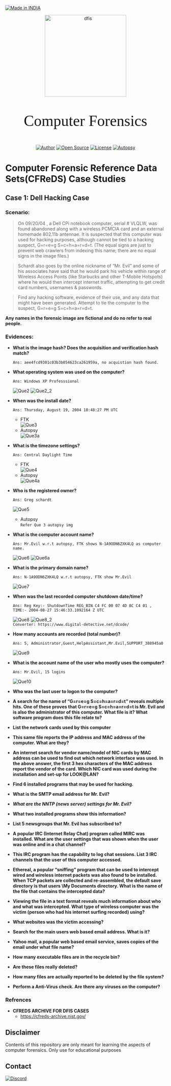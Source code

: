 <p align="left">
<a href="#"><img title="Made in INDIA" src="https://img.shields.io/badge/MADE%20IN-INDIA-green?colorA=%23ff9933&colorB=%23017e40&style=for-the-badge"></a>
</p>

<p align="center">
<a href="#"><img title="dfis" src="assets/logo.png" width='256'></a> 
<p align='center' style="font-size:48px; font-family: cursive; "> Computer Forensics </p>
</p>

<p align="center">
<a href="https://github.com/Pruthviraj-S"><img title="Author" src="https://img.shields.io/badge/Author-Pruthviraj--S-red.svg?style=for-the-badge&logo=github"></a>
<a href="#"><img title="Open Source" src="https://img.shields.io/badge/Open%20Source-%E2%9D%A4-green?style=for-the-badge"></a>
<a href="#"><img title="License" src="https://img.shields.io/github/license/Pruthviraj-S/Computer-Forensics?style=for-the-badge"></a>
<a href="#"><img title="Autopsy" src="https://img.shields.io/badge/Tool-Autopsy-orange.svg?style=for-the-badge&logo="></a>
</p>

# Computer Forensic Reference Data Sets(CFReDS) Case Studies

## Case 1: Dell Hacking Case
### Scenario:
> On 09/20/04 , a Dell CPi notebook computer, serial # VLQLW, was found     abandoned along with a wireless PCMCIA card and an external homemade 802.11b antennae. It is suspected that this computer was used for hacking purposes, although cannot be tied to a hacking suspect, G=r=e=g S=c=h=a=r=d=t. (The equal signs are just to prevent web crawlers from indexing this name; there are no equal signs in the image files.) 
    
> Schardt also goes by the online nickname of “Mr. Evil” and some of his associates have said that he would park his vehicle within range of Wireless Access Points (like Starbucks and other T-Mobile Hotspots) where he would then intercept internet traffic, attempting to get credit card numbers, usernames & passwords.

> Find any hacking software, evidence of their use, and any data that might have been generated. Attempt to tie the computer to the suspect, G=r=e=g S=c=h=a=r=d=t.

**Any names in the forensic image are fictional and do no refer to real people.**
### Evidences:
* **What is the image hash? Does the acquisition and verification hash match?**
    ```
    Ans: aee4fcd9301c03b3b054623ca261959a, no acquistion hash found.
    ```
* **What operating system was used on the computer?**
    ```
    Ans: Windows XP Professsional
    ```
    ![Que2](../assets/que2.png?raw=true)
    ![Que2_2](../assets/que2_2.png?raw=true)
* **When was the install date?**
    ```
    Ans: Thursday, August 19, 2004 10:48:27 PM UTC
    ```
    * FTK <br>
    ![Que3](../assets/que3.png?raw=true)
    * Autopsy <br>
    ![Que3a](../assets/que3_a.png?raw=true)
* **What is the timezone settings?**
    ```
    Ans: Central Daylight Time
    ```
    * FTK <br>
    ![Que4](../assets/que4.png?raw=true)
    * Autopsy <br>
    ![Que4a](../assets/que4_a.png?raw=true)
* **Who is the registered owner?**
    ```
    Ans: Greg schardt
    ```
    ![Que5](../assets/que5.png?raw=true)
    * Autopsy <br>
    `Refer Que 3 autopsy img`
* **What is the computer account name?**
    ```
    Ans: Mr.Evil w.r.t autopsy, FTK shows N-1A9ODN6ZXK4LQ as computer name.
    ```
    ![Que6](../assets/que6.png?raw=true)
    ![Que6a](../assets/que6_a.png?raw=true)
* **What is the primary domain name?**
    ```
    Ans: N-1A9ODN6ZXK4LQ w.r.t autopsy, FTK show Mr.Evil
    ```
    ![Que7](../assets/que7.png?raw=true)
* **When was the last recorded computer shutdown date/time?**
    ```
    Ans: Reg Key:- ShutdownTime	REG_BIN	C4 FC 00 07 4D 8C C4 01 , TIME:- 2004-08-27 15:46:33.1092164 Z UTC
    ```
    ![Que8](../assets/que8.png?raw=true)
    ![Que8_2](../assets/que8_2.png?raw=true) <br>
    `Converter: https://www.digital-detective.net/dcode/`
* **How many accounts are recorded (total number)?**
    ```
    Ans: 5, Administrator,Guest,HelpAssistant,Mr.Evil,SUPPORT_388945a0
    ```
    ![Que9](../assets/que9.png?raw=true)

* **What is the account name of the user who mostly uses the computer?**
    ```
    Ans: Mr.Evil, 15 logins
    ```
    ![Que10](../assets/que10.png?raw=true)
* **Who was the last user to logon to the computer?**

* **A search for the name of “G=r=e=g S=c=h=a=r=d=t” reveals multiple hits. One of these proves that G=r=e=g S=c=h=a=r=d=t is Mr. Evil and is also the administrator of this computer. What file is it? What software program does this file relate to?**

* **List the network cards used by this computer**

* **This same file reports the IP address and MAC address of the computer. What are they?**

* **An internet search for vendor name/model of NIC cards by MAC address can be used to find out which network interface was used. In the above answer, the first 3 hex characters of the MAC address report the vendor of the card. Which NIC card was used during the installation and set-up for LOOK@LAN?**

* **Find 6 installed programs that may be used for hacking.**

* **What is the SMTP email address for Mr. Evil?**

* ***What are the NNTP (news server) settings for Mr. Evil?***

* **What two installed programs show this information?**

* **List 5 newsgroups that Mr. Evil has subscribed to?**

* **A popular IRC (Internet Relay Chat) program called MIRC was installed.  What are the user settings that was shown when the user was online and in a chat channel?**

* **This IRC program has the capability to log chat sessions. List 3 IRC channels that the user of this computer accessed.**

* **Ethereal, a popular “sniffing” program that can be used to intercept wired and wireless internet packets was also found to be installed. When TCP packets are collected and re-assembled, the default save directory is that users \My Documents directory. What is the name of the file that contains the intercepted data?**
* **Viewing the file in a text format reveals much information about who and what was intercepted. What type of wireless computer was the victim (person who had his internet surfing recorded) using?**

* **What websites was the victim accessing?**

* **Search for the main users web based email address. What is it?**

* **Yahoo mail, a popular web based email service, saves copies of the email under what file name?**

* **How many executable files are in the recycle bin?**

* **Are these files really deleted?**

* **How many files are actually reported to be deleted by the file system?**

* **Perform a Anti-Virus check. Are there any viruses on the computer?**

### Refrences

* **CFREDS ARCHIVE FOR DFIS CASES**
    - https://cfreds-archive.nist.gov/

<!-- * **Guide (ONLY SEEE WHEN NEEDED)**
    - https://medium.com/@sshekhar01/cfreds-project-hacking-case-challenge-writeup-6a52883eac0b -->
## Disclaimer
Contents of this repository are only meant for learning the aspects of computer forensics. Only use for educational purposes
## Contact
<p align='left'><a href='https://discord.com/channels/@me/495023063486824467'><img alt="Discord" src="https://img.shields.io/badge/Discord%20-%237289DA.svg?&style=for-the-badge&logo=discord&logoColor=white"/></a></p>


<!-- https://gist.github.com/joncardasis/e6494afd538a400722545163eb2e1fa5 , https://simpleicons.org/-->
